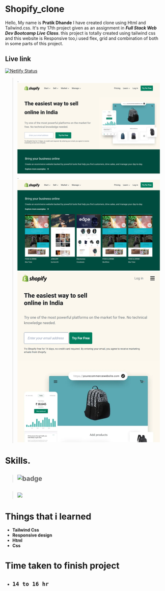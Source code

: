 # Shopify_clone

 Hello, My name is __Pratik Dhande__
I have created clone using Html and Tailwind.css. It's my 17th project given as an assignment in **_Full Stack Web Dev Bootcamp  Live Class_**. this project is totally created using tailwind css and this website is Responsive too,i used flex, grid and combination of both in some parts of this project.

## Live link

[![Netlify Status](https://api.netlify.com/api/v1/badges/0d9fcae7-4315-46ac-884d-41ca7969c9a1/deploy-status)]()

>.
![WebPage](/127.0.0.1_5500_index.html%20(13).png)
> .
![WebPage](/127.0.0.1_5500_index.html%20(14).png)
![WebPage](/127.0.0.1_5500_index.html%20(15).png)


 # Skills.

 >  ## ![badge](https://img.shields.io/badge/Skills-HTML%2FCSS-blue)

 > ## ![](https://img.shields.io/badge/-Tailwind.css-blue)


# Things that i learned
- __Tailwind Css__
- __Responsive design__
- __Html__
- __Css__

# Time taken to finish project

- ## `14 to 16 hr` 